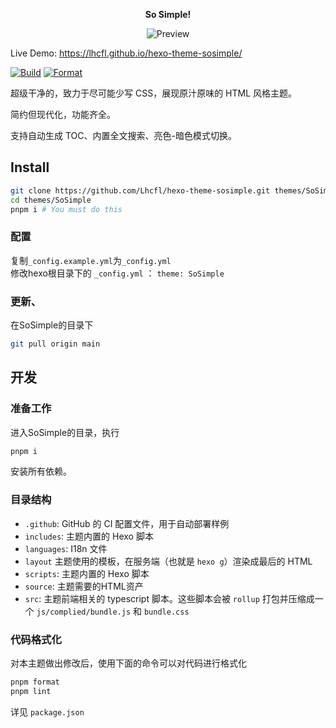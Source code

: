 <div style="text-align: center">

**So Simple!**

![Preview](https://i.ibb.co/0qfvTnN/image.png)

</div>

Live Demo: https://lhcfl.github.io/hexo-theme-sosimple/

[![Build](https://github.com/Lhcfl/hexo-theme-sosimple/actions/workflows/test_and_build.yml/badge.svg)](https://github.com/Lhcfl/hexo-theme-sosimple/actions/workflows/test_and_build.yml) [![Format](https://github.com/Lhcfl/hexo-theme-sosimple/actions/workflows/format_test.yml/badge.svg)](https://github.com/Lhcfl/hexo-theme-sosimple/actions/workflows/format_test.yml)

超级干净的，致力于尽可能少写 CSS，展现原汁原味的 HTML 风格主题。

简约但现代化，功能齐全。

支持自动生成 TOC、内置全文搜索、亮色-暗色模式切换。

## Install

```bash
git clone https://github.com/Lhcfl/hexo-theme-sosimple.git themes/SoSimple
cd themes/SoSimple
pnpm i # You must do this
```

### 配置

复制`_config.example.yml`为`_config.yml`  
修改hexo根目录下的 `_config.yml` ： `theme: SoSimple`

### 更新、

在SoSimple的目录下

```bash
git pull origin main
```

## 开发

### 准备工作

进入SoSimple的目录，执行

```bash
pnpm i
```

安装所有依赖。

### 目录结构

- `.github`: GitHub 的 CI 配置文件，用于自动部署样例
- `includes`: 主题内置的 Hexo 脚本
- `languages`: I18n 文件
- `layout` 主题使用的模板，在服务端（也就是 `hexo g`）渲染成最后的 HTML
- `scripts`: 主题内置的 Hexo 脚本
- `source`: 主题需要的HTML资产
- `src`: 主题前端相关的 typescript 脚本。这些脚本会被 `rollup` 打包并压缩成一个 `js/complied/bundle.js` 和 `bundle.css`

### 代码格式化

对本主题做出修改后，使用下面的命令可以对代码进行格式化

```bash
pnpm format
pnpm lint
```

详见 `package.json`
